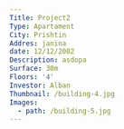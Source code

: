 ```yaml
---
Title: Project2
Type: Apartament
City: Prishtin
Addres: janina
date: 12/12/2002
Description: asdopa
Surface: 30m
Floors: '4'
Investor: Alban
Thumbnail: /building-4.jpg
Images:
  - path: /building-5.jpg
---
```


